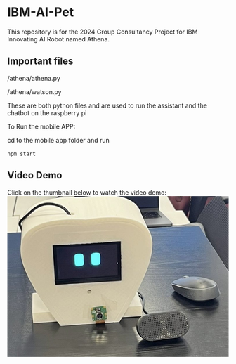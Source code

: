 # IBM-AI-Pet
This repository is for the 2024 Group Consultancy Project for IBM Innovating AI Robot named Athena.

## Important files
/athena/athena.py

/athena/watson.py

These are both python files and are used to run the assistant and the chatbot on the raspberry pi

To Run the mobile APP:

cd to the mobile app folder and run 
```
npm start
```

## Video Demo
Click on the thumbnail below to watch the video demo:
[![Watch the video](https://raw.githubusercontent.com/MartinNguyen03/IBM-AI-Pet/main/Thumbnail.jpg)](https://raw.githubusercontent.com/MartinNguyen03/IBM-AI-Pet/main/Video_demo_Athena.mp4)
